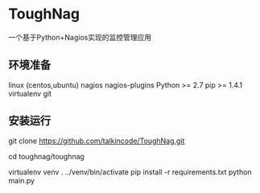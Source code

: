 ToughNag
========

一个基于Python+Nagios实现的监控管理应用

环境准备
-------------

linux (centos,ubuntu)
nagios
nagios-plugins
Python >= 2.7
pip >= 1.4.1
virtualenv
git



安装运行
---------

git clone https://github.com/talkincode/ToughNag.git

cd toughnag/toughnag

virtualenv venv
. ../venv/bin/activate
pip install -r requirements.txt
python main.py


